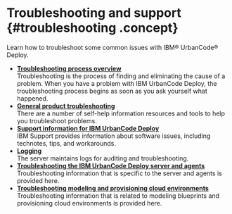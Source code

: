 # Troubleshooting and support {#troubleshooting .concept}

Learn how to troubleshoot some common issues with IBM® UrbanCode® Deploy.

-   **[Troubleshooting process overview](../topics/c_troubleshootingoverview.md)**  
Troubleshooting is the process of finding and eliminating the cause of a problem. When you have a problem with IBM UrbanCode Deploy, the troubleshooting process begins as soon as you ask yourself what happened.
-   **[General product troubleshooting](../topics/c_troubleshooting_and_support_resources.md)**  
There are a number of self-help information resources and tools to help you troubleshoot problems.
-   **[Support information for IBM UrbanCode Deploy](../topics/c_latest_technote_ucd.md)**  
IBM Support provides information about software issues, including technotes, tips, and workarounds.
-   **[Logging](../topics/log_ov.md)**  
The server maintains logs for auditing and troubleshooting.
-   **[Troubleshooting the IBM UrbanCode Deploy server and agents](../topics/trouble_serveragents_ov.md)**  
Troubleshooting information that is specific to the server and agents is provided here.
-   **[Troubleshooting modeling and provisioning cloud environments](../topics/trouble_blueprints_ov.md)**  
Troubleshooting information that is related to modeling blueprints and provisioning cloud environments is provided here.

